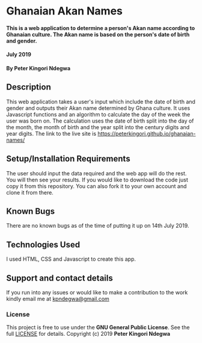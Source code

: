 # Ghanaian Akan Names
#### This is a web application to determine a person's Akan name according to Ghanaian culture. The Akan name is based on the person's date of birth and gender.
#### July 2019
#### By **Peter Kingori Ndegwa**
## Description
This web application takes a user's input which include the date of birth and gender and outputs their Akan name determined by Ghana culture. It uses Javascript functions and an algorithm to calculate the day of the week the user was born on. The calculation uses the date of birth split into the day of the month, the month of birth and the year split into the century digits and year digits. The link to the live site is https://peterkingori.github.io/ghanaian-names/
## Setup/Installation Requirements
The user should input the data required and the web app will do the rest. You will then see your results. If you would like to download the code just copy it from this repository. You can also fork it to your own account and clone it from there.
## Known Bugs
There are no known bugs as of the time of putting it up on 14th July 2019.
## Technologies Used
I used HTML, CSS and Javascript to create this app.
## Support and contact details
If you run into any issues or would like to make a contribution to the work kindly email me at kpndegwa@gmail.com
### License
This project is free to use under the **GNU General Public License**. See the full [LICENSE](https://choosealicense.com/licenses/gpl-3.0/) for details.
Copyright (c) 2019 **Peter Kingori Ndegwa**